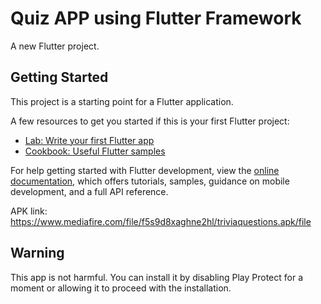 # Quiz APP using Flutter Framework

A new Flutter project.

## Getting Started

This project is a starting point for a Flutter application.

A few resources to get you started if this is your first Flutter project:

- [Lab: Write your first Flutter app](https://docs.flutter.dev/get-started/codelab)
- [Cookbook: Useful Flutter samples](https://docs.flutter.dev/cookbook)

For help getting started with Flutter development, view the
[online documentation](https://docs.flutter.dev/), which offers tutorials,
samples, guidance on mobile development, and a full API reference.

APK link: https://www.mediafire.com/file/f5s9d8xaghne2hl/triviaquestions.apk/file

## Warning

This app is not harmful. You can install it by disabling Play Protect for a moment or allowing it to proceed with the installation.
